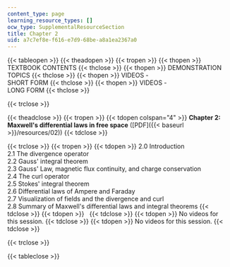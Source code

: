 ```yaml
---
content_type: page
learning_resource_types: []
ocw_type: SupplementalResourceSection
title: Chapter 2
uid: a7c7ef8e-f616-e7d9-68be-a8a1ea2367a0
---
```


{{< tableopen >}}
{{< theadopen >}}
{{< tropen >}}
{{< thopen >}}
TEXTBOOK CONTENTS
{{< thclose >}}
{{< thopen >}}
DEMONSTRATION TOPICS
{{< thclose >}}
{{< thopen >}}
VIDEOS -  
SHORT FORM
{{< thclose >}}
{{< thopen >}}
VIDEOS -  
LONG FORM
{{< thclose >}}

{{< trclose >}}

{{< theadclose >}}
{{< tropen >}}
{{< tdopen colspan="4" >}}
**Chapter 2: Maxwell's differential laws in free space** ([PDF]({{< baseurl >}}/resources/02))
{{< tdclose >}}

{{< trclose >}}
{{< tropen >}}
{{< tdopen >}}
2.0 Introduction  
2.1 The divergence operator  
2.2 Gauss' integral theorem  
2.3 Gauss' Law, magnetic flux continuity, and charge conservation  
2.4 The curl operator  
2.5 Stokes' integral theorem  
2.6 Differential laws of Ampere and Faraday  
2.7 Visualization of fields and the divergence and curl  
2.8 Summary of Maxwell's differential laws and integral theorems
{{< tdclose >}}
{{< tdopen >}}
 
{{< tdclose >}}
{{< tdopen >}}
No videos for this session.
{{< tdclose >}}
{{< tdopen >}}
No videos for this session.
{{< tdclose >}}

{{< trclose >}}

{{< tableclose >}}